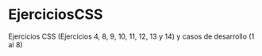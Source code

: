 # EjerciciosCSS
Ejercicios CSS (Ejercicios 4, 8, 9, 10, 11, 12, 13 y 14) y casos de desarrollo (1 al 8)
